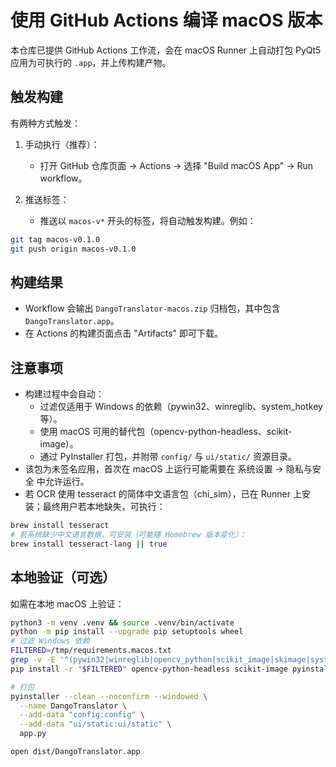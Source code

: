 # 使用 GitHub Actions 编译 macOS 版本

本仓库已提供 GitHub Actions 工作流，会在 macOS Runner 上自动打包 PyQt5 应用为可执行的 `.app`，并上传构建产物。

## 触发构建

有两种方式触发：

1. 手动执行（推荐）：
   - 打开 GitHub 仓库页面 → Actions → 选择 "Build macOS App" → Run workflow。

2. 推送标签：
   - 推送以 `macos-v*` 开头的标签，将自动触发构建。例如：

```bash
git tag macos-v0.1.0
git push origin macos-v0.1.0
```

## 构建结果

- Workflow 会输出 `DangoTranslator-macos.zip` 归档包，其中包含 `DangoTranslator.app`。
- 在 Actions 的构建页面点击 "Artifacts" 即可下载。

## 注意事项

- 构建过程中会自动：
  - 过滤仅适用于 Windows 的依赖（pywin32、winreglib、system_hotkey 等）。
  - 使用 macOS 可用的替代包（opencv-python-headless、scikit-image）。
  - 通过 PyInstaller 打包，并附带 `config/` 与 `ui/static/` 资源目录。
- 该包为未签名应用，首次在 macOS 上运行可能需要在 系统设置 → 隐私与安全 中允许运行。
- 若 OCR 使用 tesseract 的简体中文语言包（chi_sim），已在 Runner 上安装；最终用户若本地缺失，可执行：

```bash
brew install tesseract
# 若系统缺少中文语言数据，可安装（可能随 Homebrew 版本变化）：
brew install tesseract-lang || true
```

## 本地验证（可选）

如需在本地 macOS 上验证：

```bash
python3 -m venv .venv && source .venv/bin/activate
python -m pip install --upgrade pip setuptools wheel
# 过滤 Windows 依赖
FILTERED=/tmp/requirements.macos.txt
grep -v -E '^(pywin32|winreglib|opencv_python|scikit_image|skimage|system_hotkey)=' requirements.txt > "$FILTERED" || true
pip install -r "$FILTERED" opencv-python-headless scikit-image pyinstaller

# 打包
pyinstaller --clean --noconfirm --windowed \
  --name DangoTranslator \
  --add-data "config:config" \
  --add-data "ui/static:ui/static" \
  app.py

open dist/DangoTranslator.app
```
